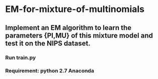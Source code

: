 # EM-for-mixture-of-multinomials
## Implement an EM algorithm to learn the parameters {PI,MU} of this mixture model and test it on the NIPS dataset.
### Run train.py
### Requirement: python 2.7 Anaconda
